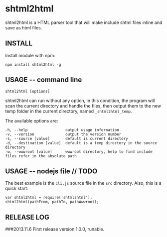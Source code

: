 shtml2html
==========
shtml2html is a HTML parser tool that will make include shtml files inline and save as html files.

INSTALL
----------
Install module with npm:
```
npm install shtml2html -g
```


USAGE -- command line
----------
```
shtml2html [options]
```
shtml2html can run without any option, in this condition, the program will scan the current directory and handle the files, then output them to the new temp folder in the current directory, named `_shtml2html_temp`.

The available options are:
```
-h, --help                 output usage information
-v, --version              output the version number
-s, --source [value]       default is current directory
-d, --destination [value]  default is a temp directory in the source directory
-w, --wwwroot [value]      wwwroot directory, help to find include files refer in the absolute path
```
USAGE -- nodejs file  // TODO
----------
The best example is the `cli.js` source file in the `src` directory. Also, this is a quick start:
```
var shtml2html = require('shtml2html');
shtml2html(pathFrom, pathTo, pathWwwroot);
```


RELEASE LOG
----------
###2013.11.6
First release version 1.0.0, runable.





